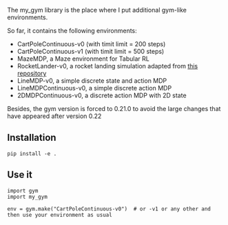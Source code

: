 The my_gym library is the place where I put additional gym-like environments.

So far, it contains the following environments:
- CartPoleContinuous-v0 (with timit limit = 200 steps)
- CartPoleContinuous-v1 (with timit limit = 500 steps)
- MazeMDP, a Maze environment for Tabular RL
- RocketLander-v0, a rocket landing simulation adapted from [this repository](https://github.com/sdsubhajitdas/Rocket_Lander_Gym)
- LineMDP-v0, a simple discrete state and action MDP
- LineMDPContinuous-v0, a simple discrete action MDP
- 2DMDPContinuous-v0, a discrete action MDP with 2D state

Besides, the gym version is forced to 0.21.0 to avoid the large changes that have appeared after version 0.22


## Installation

```
pip install -e .
```

## Use it

```
import gym
import my_gym

env = gym.make("CartPoleContinuous-v0")  # or -v1 or any other and then use your environment as usual
```
